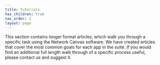```yaml
---
title: Tutorials
has_children: true
nav_order: 2
layout: page
---
```

This section contains longer format articles, which walk you through a specific task using the Network Canvas software. We have created articles that cover the most common goals for each app in the suite. If you would find an additional full length walk through of a specific process useful, please contact us and suggest it.
